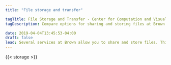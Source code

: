 ```yaml
---
title: "File storage and transfer"

tagTitle: File Storage and Transfer - Center for Computation and Visualization
tagDescription: Compare options for sharing and storing files at Brown.

date: 2019-04-04T13:45:53-04:00
draft: false
lead: Several services at Brown allow you to share and store files. This guide will let you compare the options and decide which one(s) are right for you.
---
```


{{< storage >}}